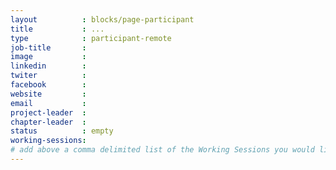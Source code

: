 ```yaml
---
layout          : blocks/page-participant
title           : ...
type            : participant-remote
job-title       :
image           :
linkedin        :
twiter          :
facebook        :
website         :
email           :
project-leader  :
chapter-leader  :
status          : empty
working-sessions:
# add above a comma delimited list of the Working Sessions you would like to attend (use the session's title)
---
```


<!-- put more details about participant here -->
